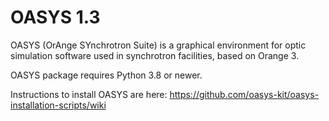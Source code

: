 # OASYS 1.3
OASYS (OrAnge SYnchrotron Suite) is a graphical environment
for optic simulation software used in synchrotron facilities,
based on Orange 3.

OASYS package requires Python 3.8 or newer.

Instructions to install OASYS are here: https://github.com/oasys-kit/oasys-installation-scripts/wiki
